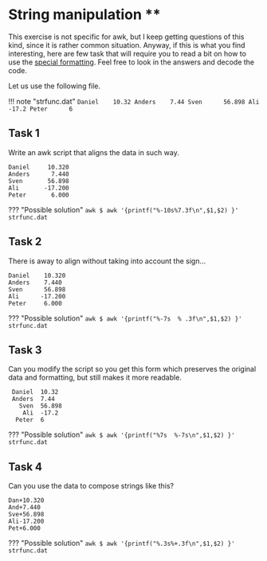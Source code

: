 # String manipulation **
This exercise is not specific for awk, but I keep getting questions of this kind, since it is rather common situation.
Anyway, if this is what you find interesting, here are few task that will require you to read a bit on how to use the [special formatting](https://www.gnu.org/software/gawk/manual/html_node/Format-Modifiers.html). Feel free to look in the answers and decode the code.

Let us use the following file.

!!! note "strfunc.dat"
    ```
    Daniel    10.32
    Anders    7.44
    Sven      56.898
    Ali      -17.2
    Peter      6
    ```

## Task 1

Write an awk script that aligns the data in such way.

```
Daniel     10.320
Anders      7.440
Sven       56.898
Ali       -17.200
Peter       6.000
```

??? "Possible solution"
    ``` awk
    $ awk '{printf("%-10s%7.3f\n",$1,$2) }' strfunc.dat
    ```
## Task 2

There is away to align without taking into account the sign...

```
Daniel    10.320
Anders    7.440
Sven      56.898
Ali      -17.200
Peter     6.000
```

??? "Possible solution"
    ``` awk
    $ awk '{printf("%-7s  % .3f\n",$1,$2) }' strfunc.dat
    ```

## Task 3

Can you modify the script so you get this form which preserves the original data and formatting, but still makes it more readable.
```
 Daniel  10.32
 Anders  7.44
   Sven  56.898
    Ali  -17.2
  Peter  6
```

??? "Possible solution"
    ``` awk
    $ awk '{printf("%7s  %-7s\n",$1,$2) }' strfunc.dat
    ```

## Task 4

Can you use the data to compose strings like this?
```
Dan+10.320
And+7.440
Sve+56.898
Ali-17.200
Pet+6.000
```

??? "Possible solution"
    ``` awk
    $ awk '{printf("%.3s%+.3f\n",$1,$2) }' strfunc.dat
    ```

